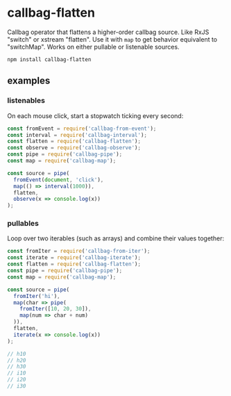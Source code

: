 # callbag-flatten

Callbag operator that flattens a higher-order callbag source. Like RxJS "switch" or xstream "flatten". Use it with `map` to get behavior equivalent to "switchMap". Works on either pullable or listenable sources.

`npm install callbag-flatten`

## examples

### listenables

On each mouse click, start a stopwatch ticking every second:

```js
const fromEvent = require('callbag-from-event');
const interval = require('callbag-interval');
const flatten = require('callbag-flatten');
const observe = require('callbag-observe');
const pipe = require('callbag-pipe');
const map = require('callbag-map');

const source = pipe(
  fromEvent(document, 'click'),
  map(() => interval(1000)),
  flatten,
  observe(x => console.log(x))
);
```

### pullables

Loop over two iterables (such as arrays) and combine their values together:

```js
const fromIter = require('callbag-from-iter');
const iterate = require('callbag-iterate');
const flatten = require('callbag-flatten');
const pipe = require('callbag-pipe');
const map = require('callbag-map');

const source = pipe(
  fromIter('hi'),
  map(char => pipe(
    fromIter([10, 20, 30]),
    map(num => char + num)
  )),
  flatten,
  iterate(x => console.log(x))
);

// h10
// h20
// h30
// i10
// i20
// i30
```
